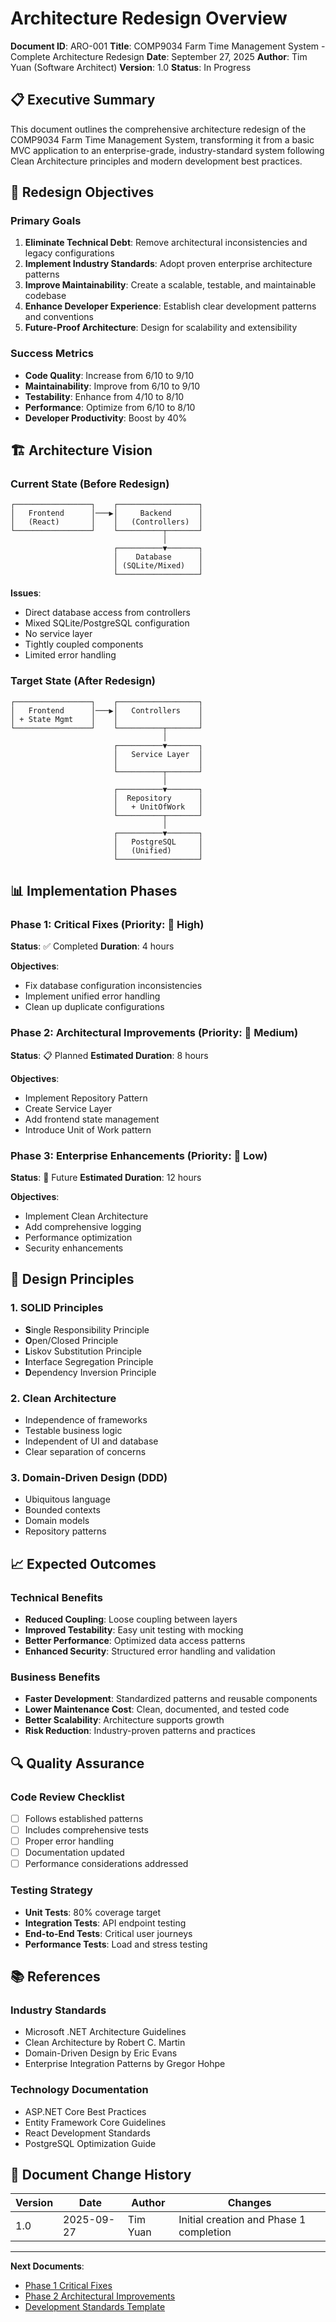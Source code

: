 # Architecture Redesign Overview
**Document ID**: ARO-001
**Title**: COMP9034 Farm Time Management System - Complete Architecture Redesign
**Date**: September 27, 2025
**Author**: Tim Yuan (Software Architect)
**Version**: 1.0
**Status**: In Progress

## 📋 Executive Summary

This document outlines the comprehensive architecture redesign of the COMP9034 Farm Time Management System, transforming it from a basic MVC application to an enterprise-grade, industry-standard system following Clean Architecture principles and modern development best practices.

## 🎯 Redesign Objectives

### Primary Goals
1. **Eliminate Technical Debt**: Remove architectural inconsistencies and legacy configurations
2. **Implement Industry Standards**: Adopt proven enterprise architecture patterns
3. **Improve Maintainability**: Create a scalable, testable, and maintainable codebase
4. **Enhance Developer Experience**: Establish clear development patterns and conventions
5. **Future-Proof Architecture**: Design for scalability and extensibility

### Success Metrics
- **Code Quality**: Increase from 6/10 to 9/10
- **Maintainability**: Improve from 6/10 to 9/10
- **Testability**: Enhance from 4/10 to 8/10
- **Performance**: Optimize from 6/10 to 8/10
- **Developer Productivity**: Boost by 40%

## 🏗️ Architecture Vision

### Current State (Before Redesign)
```
┌─────────────────┐    ┌──────────────────┐
│   Frontend      │───▶│     Backend      │
│   (React)       │    │   (Controllers)  │
└─────────────────┘    └──────────┬───────┘
                                  │
                       ┌──────────▼───────┐
                       │    Database      │
                       │ (SQLite/Mixed)   │
                       └──────────────────┘
```

**Issues**:
- Direct database access from controllers
- Mixed SQLite/PostgreSQL configuration
- No service layer
- Tightly coupled components
- Limited error handling

### Target State (After Redesign)
```
┌─────────────────┐    ┌──────────────────┐
│   Frontend      │───▶│   Controllers    │
│ + State Mgmt    │    │                  │
└─────────────────┘    └──────────┬───────┘
                                  │
                       ┌──────────▼───────┐
                       │   Service Layer  │
                       │                  │
                       └──────────┬───────┘
                                  │
                       ┌──────────▼───────┐
                       │  Repository      │
                       │   + UnitOfWork   │
                       └──────────┬───────┘
                                  │
                       ┌──────────▼───────┐
                       │   PostgreSQL     │
                       │   (Unified)      │
                       └──────────────────┘
```

## 📊 Implementation Phases

### Phase 1: Critical Fixes (Priority: 🔴 High)
**Status**: ✅ Completed
**Duration**: 4 hours

**Objectives**:
- Fix database configuration inconsistencies
- Implement unified error handling
- Clean up duplicate configurations

### Phase 2: Architectural Improvements (Priority: 🔶 Medium)
**Status**: 📋 Planned
**Estimated Duration**: 8 hours

**Objectives**:
- Implement Repository Pattern
- Create Service Layer
- Add frontend state management
- Introduce Unit of Work pattern

### Phase 3: Enterprise Enhancements (Priority: 🔵 Low)
**Status**: 💭 Future
**Estimated Duration**: 12 hours

**Objectives**:
- Implement Clean Architecture
- Add comprehensive logging
- Performance optimization
- Security enhancements

## 🎨 Design Principles

### 1. SOLID Principles
- **S**ingle Responsibility Principle
- **O**pen/Closed Principle
- **L**iskov Substitution Principle
- **I**nterface Segregation Principle
- **D**ependency Inversion Principle

### 2. Clean Architecture
- Independence of frameworks
- Testable business logic
- Independent of UI and database
- Clear separation of concerns

### 3. Domain-Driven Design (DDD)
- Ubiquitous language
- Bounded contexts
- Domain models
- Repository patterns

## 📈 Expected Outcomes

### Technical Benefits
- **Reduced Coupling**: Loose coupling between layers
- **Improved Testability**: Easy unit testing with mocking
- **Better Performance**: Optimized data access patterns
- **Enhanced Security**: Structured error handling and validation

### Business Benefits
- **Faster Development**: Standardized patterns and reusable components
- **Lower Maintenance Cost**: Clean, documented, and tested code
- **Better Scalability**: Architecture supports growth
- **Risk Reduction**: Industry-proven patterns and practices

## 🔍 Quality Assurance

### Code Review Checklist
- [ ] Follows established patterns
- [ ] Includes comprehensive tests
- [ ] Proper error handling
- [ ] Documentation updated
- [ ] Performance considerations addressed

### Testing Strategy
- **Unit Tests**: 80% coverage target
- **Integration Tests**: API endpoint testing
- **End-to-End Tests**: Critical user journeys
- **Performance Tests**: Load and stress testing

## 📚 References

### Industry Standards
- Microsoft .NET Architecture Guidelines
- Clean Architecture by Robert C. Martin
- Domain-Driven Design by Eric Evans
- Enterprise Integration Patterns by Gregor Hohpe

### Technology Documentation
- ASP.NET Core Best Practices
- Entity Framework Core Guidelines
- React Development Standards
- PostgreSQL Optimization Guide

## 📝 Document Change History

| Version | Date | Author | Changes |
|---------|------|--------|---------|
| 1.0 | 2025-09-27 | Tim Yuan | Initial creation and Phase 1 completion |

---

**Next Documents**:
- [Phase 1 Critical Fixes](./PHASE_1_CRITICAL_FIXES.md)
- [Phase 2 Architectural Improvements](./PHASE_2_ARCHITECTURAL_IMPROVEMENTS.md)
- [Development Standards Template](./DEVELOPMENT_STANDARDS_TEMPLATE.md)
